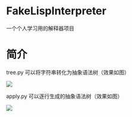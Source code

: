 # FakeLispInterpreter
一个个人学习用的解释器项目

简介
===
tree.py 可以将字符串转化为抽象语法树（效果如图）

<img src='https://github.com/sumNerGL/FakeLispInterpreter/blob/master/tree.png' />

apply.py 可以逐行生成的抽象语法树（效果如图）

<img src='https://github.com/sumNerGL/FakeLispInterpreter/blob/master/apply.png' />
